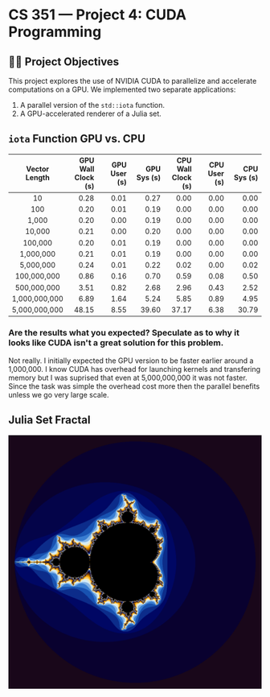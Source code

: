 # CS 351 — Project 4: CUDA Programming

## 👨‍💻 Project Objectives

This project explores the use of NVIDIA CUDA to parallelize and accelerate computations on a GPU. We implemented two separate applications:

1. A parallel version of the `std::iota` function.
2. A GPU-accelerated renderer of a Julia set.
## `iota` Function GPU vs. CPU

| Vector<br>Length | GPU Wall<br>Clock (s) | GPU User (s) | GPU Sys (s) | CPU Wall<br>Clock (s) | CPU User (s) | CPU Sys (s) |
|:---------------:|-----------------------:|-------------:|------------:|-----------------------:|-------------:|------------:|
| 10              | 0.28                   | 0.01         | 0.27        | 0.00                   | 0.00         | 0.00        |
| 100             | 0.20                   | 0.01         | 0.19        | 0.00                   | 0.00         | 0.00        |
| 1,000           | 0.20                   | 0.00         | 0.19        | 0.00                   | 0.00         | 0.00        |
| 10,000          | 0.21                   | 0.00         | 0.20        | 0.00                   | 0.00         | 0.00        |
| 100,000         | 0.20                   | 0.01         | 0.19        | 0.00                   | 0.00         | 0.00        |
| 1,000,000       | 0.21                   | 0.01         | 0.19        | 0.00                   | 0.00         | 0.00        |
| 5,000,000       | 0.24                   | 0.01         | 0.22        | 0.02                   | 0.00         | 0.02        |
| 100,000,000     | 0.86                   | 0.16         | 0.70        | 0.59                   | 0.08         | 0.50        |
| 500,000,000     | 3.51                   | 0.82         | 2.68        | 2.96                   | 0.43         | 2.52        |
| 1,000,000,000   | 6.89                   | 1.64         | 5.24        | 5.85                   | 0.89         | 4.95        |
| 5,000,000,000   | 48.15                  | 8.55         | 39.60       | 37.17                  | 6.38         | 30.79       |
### Are the results what you expected? Speculate as to why it looks like CUDA isn't a great solution for this problem.
Not really. I initially expected the GPU version to be faster earlier around a 1,000,000. I know CUDA has overhead for launching kernels and transfering memory 
but I was suprised that even at 5,000,000,000 it was not faster. Since the task was simple the overhead cost more then the parallel benefits unless we go very large scale.

## Julia Set Fractal
![Julia Set Output](julia.png)
